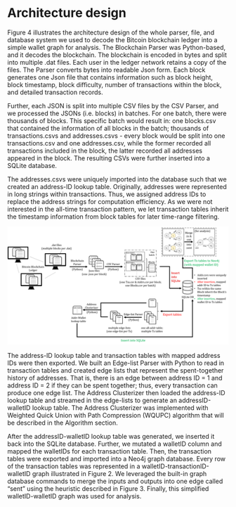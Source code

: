 # Architecture design

Figure 4 illustrates the architecture design of the whole parser, file, and database system we used to decode the Bitcoin blockchain ledger into a simple wallet graph for analysis. The Blockchain Parser was Python-based, and it decodes the blockchain. The blockchain is encoded in bytes and split into multiple .dat files. Each user in the ledger network retains a copy of the files. The Parser converts bytes into readable Json form. Each block generates one Json file that contains information such as block height, block timestamp, block difficulty, number of transactions within the block, and detailed transaction records.&#x20;

Further, each JSON is split into multiple CSV files by the CSV Parser, and we processed the JSONs (i.e. blocks) in batches. For one batch, there were thousands of blocks. This specific batch would result in: one blocks.csv that contained the information of all blocks in the batch; thousands of transactions.csvs and addresses.csvs - every block would be split into one transactions.csv and one addresses.csv, while the former recorded all transactions included in the block, the latter recorded all addresses appeared in the block. The resulting CSVs were further inserted into a SQLite database.&#x20;

The addresses.csvs were uniquely imported into the database such that we created an address-ID lookup table. Originally, addresses were represented in long strings within transactions. Thus, we assigned address IDs to replace the address strings for computation efficiency. As we were not interested in the all-time transaction pattern, we let transaction tables inherit the timestamp information from block tables for later time-range filtering.

![Figure 4 Architechture design](../.gitbook/assets/Architecture-of-the-system)

The address-ID lookup table and transaction tables with mapped address IDs were then exported. We built an Edge-list Parser with Python to read in transaction tables and created edge lists that represent the spent-together history of addresses. That is, there is an edge between address ID = 1 and address ID = 2 if they can be spent together; thus, every transaction can produce one edge list. The Address Clusterizer then loaded the address-ID lookup table and streamed in the edge-lists to generate an addressID-walletID lookup table. The Address Clusterizer was implemented with Weighted Quick Union with Path Compression (WQUPC) algorithm that will be described in the Algorithm section.

After the addressID-walletID lookup table was generated, we inserted it back into the SQLite database. Further, we mutated a walletID column and mapped the walletIDs for each transaction table. Then, the transaction tables were exported and imported into a Neo4j graph database. Every row of the transaction tables was represented in a walletID-transactionID-walletID graph illustrated in Figure 2. We leveraged the built-in graph database commands to merge the inputs and outputs into one edge called “sent” using the heuristic described in Figure 3. Finally, this simplified walletID-walletID graph was used for analysis.
